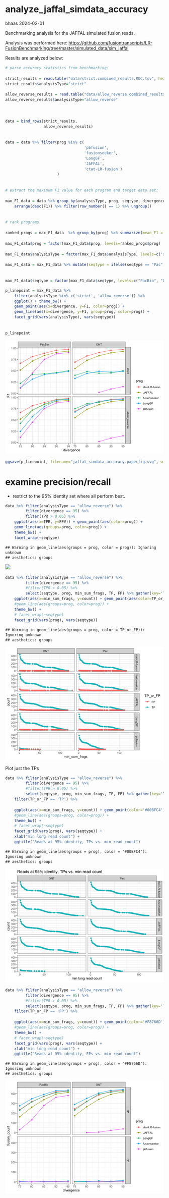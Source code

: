 analyze_jaffal_simdata_accuracy
================
bhaas
2024-02-01

Benchmarking analysis for the JAFFAL simulated fusion reads.

Analysis was performed here:
<https://github.com/fusiontranscripts/LR-FusionBenchmarking/tree/master/simulated_data/sim_jaffal>

Results are analyzed below:

``` r
# parse accuracy statistics from benchmarking:

strict_results = read.table("data/strict.combined_results.ROC.tsv", header=T, sep="\t", stringsAsFactors = F)
strict_results$analysisType="strict"

allow_reverse_results = read.table("data/allow_reverse.combined_results.ROC.tsv", header=T, sep="\t", stringsAsFactors = F)
allow_reverse_results$analysisType="allow_reverse"



data = bind_rows(strict_results,
                 allow_reverse_results)


data = data %>% filter(prog %in% c(
                                   'pbfusion',
                                   'fusionseeker',
                                   'LongGF',
                                   'JAFFAL',
                                   'ctat-LR-fusion')
                       )


# extract the maximum F1 value for each program and target data set: 

max_F1_data = data %>% group_by(analysisType, prog, seqtype, divergence) %>% 
    arrange(desc(F1)) %>% filter(row_number() == 1) %>% ungroup()


# rank programs 

ranked_progs = max_F1_data  %>% group_by(prog) %>% summarize(mean_F1 = mean(F1)) %>% arrange(desc(mean_F1))

max_F1_data$prog = factor(max_F1_data$prog, levels=ranked_progs$prog)

max_F1_data$analysisType = factor(max_F1_data$analysisType, levels=c('strict', 'allow_reverse'))

max_F1_data = max_F1_data %>% mutate(seqtype = ifelse(seqtype == "Pac", "PacBio", seqtype))


max_F1_data$seqtype = factor(max_F1_data$seqtype, levels=c("PacBio", "ONT"))
```

``` r
p_linepoint = max_F1_data %>% 
    filter(analysisType %in% c('strict', 'allow_reverse')) %>%
    ggplot() + theme_bw() +
    geom_point(aes(x=divergence, y=F1, color=prog)) +
    geom_line(aes(x=divergence, y=F1, group=prog, color=prog)) +
    facet_grid(vars(analysisType), vars(seqtype))


p_linepoint
```

![](analyze_jaffal_simdata_accuracy_files/figure-gfm/unnamed-chunk-2-1.png)<!-- -->

``` r
ggsave(p_linepoint, filename="jaffal_simdata_accuracy.paperfig.svg", width=8, height=7)
```

# examine precision/recall

-   restrict to the 95% identity set where all perform best.

``` r
data %>% filter(analysisType == "allow_reverse") %>% 
         filter(divergence == 95) %>%
         filter(TPR > 0.05) %>%
    ggplot(aes(x=TPR, y=PPV)) + geom_point(aes(color=prog)) + 
    geom_line(aes(groups=prog, color=prog)) +
    theme_bw() + 
    facet_wrap(~seqtype)
```

    ## Warning in geom_line(aes(groups = prog, color = prog)): Ignoring unknown
    ## aesthetics: groups

![](analyze_jaffal_simdata_accuracy_files/figure-gfm/unnamed-chunk-4-1.png)<!-- -->

``` r
data %>% filter(analysisType == "allow_reverse") %>% 
         filter(divergence == 95) %>%
         #filter(TPR > 0.05) %>%
         select(seqtype, prog, min_sum_frags, TP, FP) %>% gather(key='TP_or_FP', value='count', TP, FP) %>%
    ggplot(aes(x=min_sum_frags, y=count)) + geom_point(aes(color=TP_or_FP)) + geom_line(aes(groups=prog, color=TP_or_FP)) +
    #geom_line(aes(groups=prog, color=prog)) +
    theme_bw() + 
    # facet_wrap(~seqtype)
    facet_grid(vars(prog), vars(seqtype))
```

    ## Warning in geom_line(aes(groups = prog, color = TP_or_FP)): Ignoring unknown
    ## aesthetics: groups

![](analyze_jaffal_simdata_accuracy_files/figure-gfm/unnamed-chunk-5-1.png)<!-- -->

Plot just the TPs

``` r
data %>% filter(analysisType == "allow_reverse") %>% 
         filter(divergence == 95) %>%
         #filter(TPR > 0.05) %>%
         select(seqtype, prog, min_sum_frags, TP, FP) %>% gather(key='TP_or_FP', value='count', TP, FP) %>%
    filter(TP_or_FP == 'TP') %>%
   
    ggplot(aes(x=min_sum_frags, y=count)) + geom_point(color='#00BFC4') + geom_line(aes(groups=prog), color='#00BFC4') +
    #geom_line(aes(groups=prog, color=prog)) +
    theme_bw() + 
    # facet_wrap(~seqtype)
    facet_grid(vars(prog), vars(seqtype)) + 
    xlab("min long read count") +
    ggtitle("Reads at 95% identity, TPs vs. min read count")
```

    ## Warning in geom_line(aes(groups = prog), color = "#00BFC4"): Ignoring unknown
    ## aesthetics: groups

![](analyze_jaffal_simdata_accuracy_files/figure-gfm/unnamed-chunk-6-1.png)<!-- -->

``` r
data %>% filter(analysisType == "allow_reverse") %>% 
         filter(divergence == 95) %>%
         #filter(TPR > 0.05) %>%
         select(seqtype, prog, min_sum_frags, TP, FP) %>% gather(key='TP_or_FP', value='count', TP, FP) %>%
    filter(TP_or_FP == 'FP') %>%
   
    ggplot(aes(x=min_sum_frags, y=count)) + geom_point(color='#F8766D') + geom_line(aes(groups=prog), color='#F8766D') +
    #geom_line(aes(groups=prog, color=prog)) +
    theme_bw() + 
    # facet_wrap(~seqtype)
    facet_grid(vars(prog), vars(seqtype)) + 
    xlab("min long read count") +
    ggtitle("Reads at 95% identity, FPs vs. min read count")
```

    ## Warning in geom_line(aes(groups = prog), color = "#F8766D"): Ignoring unknown
    ## aesthetics: groups

![](analyze_jaffal_simdata_accuracy_files/figure-gfm/unnamed-chunk-7-1.png)<!-- -->

